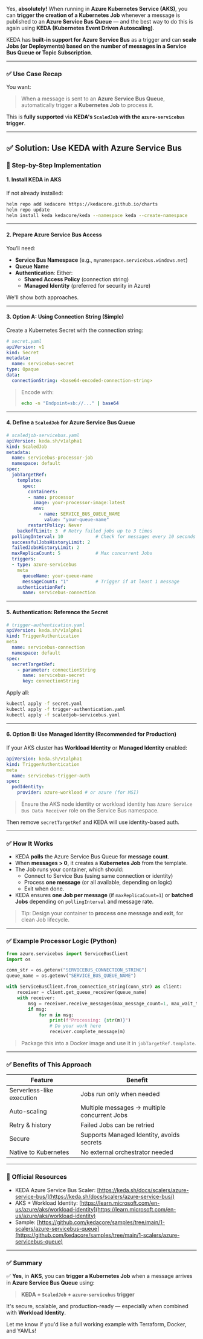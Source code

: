 Yes, **absolutely!** When running in **Azure Kubernetes Service (AKS)**, you can **trigger the creation of a Kubernetes Job** whenever a message is published to an **Azure Service Bus Queue** — and the best way to do this is again using **KEDA (Kubernetes Event Driven Autoscaling)**.

KEDA has **built-in support for Azure Service Bus** as a trigger and can **scale Jobs (or Deployments) based on the number of messages in a Service Bus Queue or Topic Subscription**.

---

### ✅ Use Case Recap

You want:
> When a message is sent to an **Azure Service Bus Queue**, automatically trigger a **Kubernetes Job** to process it.

This is **fully supported** via **KEDA's `ScaledJob` with the `azure-servicebus` trigger**.

---

## ✅ Solution: Use KEDA with Azure Service Bus

### 🔧 Step-by-Step Implementation

#### 1. **Install KEDA in AKS**

If not already installed:

```bash
helm repo add kedacore https://kedacore.github.io/charts
helm repo update
helm install keda kedacore/keda --namespace keda --create-namespace
```

---

#### 2. **Prepare Azure Service Bus Access**

You’ll need:
- **Service Bus Namespace** (e.g., `mynamespace.servicebus.windows.net`)
- **Queue Name**
- **Authentication**: Either:
  - **Shared Access Policy** (connection string)
  - **Managed Identity** (preferred for security in Azure)

We'll show both approaches.

---

#### 3. **Option A: Using Connection String (Simple)**

Create a Kubernetes Secret with the connection string:

```yaml
# secret.yaml
apiVersion: v1
kind: Secret
metadata:
  name: servicebus-secret
type: Opaque
data:
  connectionString: <base64-encoded-connection-string>
```

> Encode with:  
> ```bash
> echo -n "Endpoint=sb://..." | base64
> ```

---

#### 4. **Define a `ScaledJob` for Azure Service Bus Queue**

```yaml
# scaledjob-servicebus.yaml
apiVersion: keda.sh/v1alpha1
kind: ScaledJob
metadata:
  name: servicebus-processor-job
  namespace: default
spec:
  jobTargetRef:
    template:
      spec:
        containers:
        - name: processor
          image: your-processor-image:latest
          env:
            - name: SERVICE_BUS_QUEUE_NAME
              value: "your-queue-name"
        restartPolicy: Never
    backoffLimit: 3  # Retry failed jobs up to 3 times
  pollingInterval: 10            # Check for messages every 10 seconds
  successfulJobsHistoryLimit: 2
  failedJobsHistoryLimit: 2
  maxReplicaCount: 5             # Max concurrent Jobs
  triggers:
  - type: azure-servicebus
    meta
      queueName: your-queue-name
      messageCount: "1"          # Trigger if at least 1 message
    authenticationRef:
      name: servicebus-connection
```

---

#### 5. **Authentication: Reference the Secret**

```yaml
# trigger-authentication.yaml
apiVersion: keda.sh/v1alpha1
kind: TriggerAuthentication
meta
  name: servicebus-connection
  namespace: default
spec:
  secretTargetRef:
    - parameter: connectionString
      name: servicebus-secret
      key: connectionString
```

Apply all:

```bash
kubectl apply -f secret.yaml
kubectl apply -f trigger-authentication.yaml
kubectl apply -f scaledjob-servicebus.yaml
```

---

#### 6. **Option B: Use Managed Identity (Recommended for Production)**

If your AKS cluster has **Workload Identity** or **Managed Identity** enabled:

```yaml
apiVersion: keda.sh/v1alpha1
kind: TriggerAuthentication
meta
  name: servicebus-trigger-auth
spec:
  podIdentity:
    provider: azure-workload # or azure (for MSI)
```

> Ensure the AKS node identity or workload identity has `Azure Service Bus Data Receiver` role on the Service Bus namespace.

Then remove `secretTargetRef` and KEDA will use identity-based auth.

---

### ✅ How It Works

- KEDA **polls** the Azure Service Bus Queue for **message count**.
- When **messages > 0**, it creates a **Kubernetes Job** from the template.
- The Job runs your container, which should:
  - Connect to Service Bus (using same connection or identity)
  - Process **one message** (or all available, depending on logic)
  - Exit when done.
- KEDA ensures **one Job per message** (if `maxReplicaCount=1`) or **batched Jobs** depending on `pollingInterval` and message rate.

> Tip: Design your container to **process one message and exit**, for clean Job lifecycle.

---

### ✅ Example Processor Logic (Python)

```python
from azure.servicebus import ServiceBusClient
import os

conn_str = os.getenv("SERVICEBUS_CONNECTION_STRING")
queue_name = os.getenv("SERVICE_BUS_QUEUE_NAME")

with ServiceBusClient.from_connection_string(conn_str) as client:
    receiver = client.get_queue_receiver(queue_name)
    with receiver:
        msg = receiver.receive_messages(max_message_count=1, max_wait_time=5)
        if msg:
            for m in msg:
                print(f"Processing: {str(m)}")
                # Do your work here
                receiver.complete_message(m)
```

> Package this into a Docker image and use it in `jobTargetRef.template`.

---

### ✅ Benefits of This Approach

| Feature | Benefit |
|-------|--------|
| Serverless-like execution | Jobs run only when needed |
| Auto-scaling | Multiple messages → multiple concurrent Jobs |
| Retry & history | Failed Jobs can be retried |
| Secure | Supports Managed Identity, avoids secrets |
| Native to Kubernetes | No external orchestrator needed |

---

### 🔗 Official Resources

- KEDA Azure Service Bus Scaler: [https://keda.sh/docs/scalers/azure-service-bus/](https://keda.sh/docs/scalers/azure-service-bus/)
- AKS + Workload Identity: [https://learn.microsoft.com/en-us/azure/aks/workload-identity](https://learn.microsoft.com/en-us/azure/aks/workload-identity)
- Sample: [https://github.com/kedacore/samples/tree/main/1-scalers/azure-servicebus-queue](https://github.com/kedacore/samples/tree/main/1-scalers/azure-servicebus-queue)

---

### ✅ Summary

✅ **Yes**, in **AKS**, you can **trigger a Kubernetes Job** when a message arrives in **Azure Service Bus Queue** using:

> **KEDA + `ScaledJob` + `azure-servicebus` trigger**

It's secure, scalable, and production-ready — especially when combined with **Workload Identity**.

Let me know if you'd like a full working example with Terraform, Docker, and YAMLs!